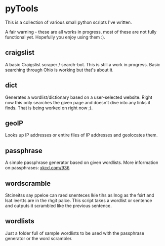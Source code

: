 pyTools
=======

This is a collection of various small python scripts I've written.

A fair warning - these are all works in progress, most of these are not fully functional yet. Hopefully you enjoy using them :). 

craigslist
------
A basic Craigslist scraper / search-bot.
This is still a work in progress. Basic searching through Ohio is working but that's about it.

dict
------
Generates a wordlist/dictionary based on a user-selected website.
Right now this only searches the given page and doesn't dive into any links it finds. That is being worked on right now ;).

geoIP
------
Looks up IP addresses or entire files of IP addresses and geolocates them. 

passphrase
------
A simple passphrase generator based on given wordlists.
More information on passphrases: [xkcd.com/936](http://www.xkcd.com/936/)

wordscramble
------
Stcineitss say ppeloe can raed snenteces lkie tihs as lnog as the fsirt and lsat leertts are in the rhgit palce.
This script takes a wordlist or sentence and outputs it scrambled like the previous sentence.

wordlists
------
Just a folder full of sample wordlists to be used with the passphrase generator or the word scrambler.
